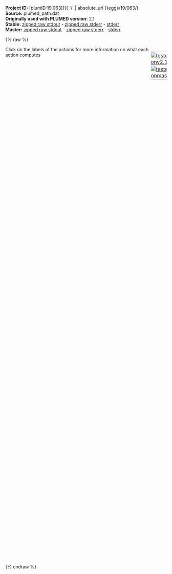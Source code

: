 **Project ID:** [plumID:19.063]({{ '/' | absolute_url }}eggs/19/063/)  
**Source:** plumed_path.dat  
**Originally used with PLUMED version:** 2.1  
**Stable:** [zipped raw stdout](plumed_path.dat.plumed.stdout.txt.zip) - [zipped raw stderr](plumed_path.dat.plumed.stderr.txt.zip) - [stderr](plumed_path.dat.plumed.stderr)  
**Master:** [zipped raw stdout](plumed_path.dat.plumed_master.stdout.txt.zip) - [zipped raw stderr](plumed_path.dat.plumed_master.stderr.txt.zip) - [stderr](plumed_path.dat.plumed_master.stderr)  

{% raw %}
<div style="width: 100%; float:left">
<div style="width: 90%; float:left" id="value_details_data/plumed_path.dat"> Click on the labels of the actions for more information on what each action computes </div>
<div style="width: 10%; float:left"><table><tr><td style="padding:1px"><a href="plumed_path.dat.plumed.stderr"><img src="https://img.shields.io/badge/v2.10-passing-green.svg" alt="tested onv2.10" /></a></td></tr><tr><td style="padding:1px"><a href="plumed_path.dat.plumed_master.stderr"><img src="https://img.shields.io/badge/master-passing-green.svg" alt="tested onmaster" /></a></td></tr></table></div></div>
<pre style="width=97%;">
<span style="color:blue" class="comment">#RESTART</span>
<br/><span class="plumedtooltip" style="color:green">WHOLEMOLECULES<span class="right">This action is used to rebuild molecules that can become split by the periodic boundary conditions. <a href="https://www.plumed.org/doc-master/user-doc/html/_w_h_o_l_e_m_o_l_e_c_u_l_e_s.html" style="color:green">More details</a><i></i></span></span> <span class="plumedtooltip">ENTITY0<span class="right">the atoms that make up a molecule that you wish to align<i></i></span></span>=1-4570 <span class="plumedtooltip">ENTITY1<span class="right">the atoms that make up a molecule that you wish to align<i></i></span></span>=28695-28736

<span style="display:none;" id="data/plumed_path.dat">The WHOLEMOLECULES action with label <b></b> calculates something</span><b name="data/plumed_path.datp" onclick='showPath("data/plumed_path.dat","data/plumed_path.datp","data/plumed_path.datp","black")'>p</b><span style="display:none;" id="data/plumed_path.datp">The PATHMSD action with label <b>p</b> calculates the following quantities:<table  align="center" frame="void" width="95%" cellpadding="5%"><tr><td width="5%"><b> Quantity </b>  </td><td width="5%"><b> Type </b>  </td><td><b> Description </b> </td></tr><tr><td width="5%">p.sss</td><td width="5%"><font color="black">scalar</font></td><td>the position on the path</td></tr><tr><td width="5%">p.zzz</td><td width="5%"><font color="black">scalar</font></td><td>the distance from the path</td></tr></table></span>: <span class="plumedtooltip" style="color:green">PATHMSD<span class="right">This Colvar calculates path collective variables. <a href="https://www.plumed.org/doc-master/user-doc/html/_p_a_t_h_m_s_d.html" style="color:green">More details</a><i></i></span></span> <span class="plumedtooltip">REFERENCE<span class="right">the pdb is needed to provide the various milestones<i></i></span></span>=frameset.pdb  <span class="plumedtooltip">LAMBDA<span class="right">the lambda parameter is needed for smoothing, is in the units of plumed<i></i></span></span>=148.2864349416589 <span class="plumedtooltip">NEIGH_STRIDE<span class="right">how often the neighbor list needs to be calculated in time units<i></i></span></span>=4 <span class="plumedtooltip">NEIGH_SIZE<span class="right">size of the neighbor list<i></i></span></span>=8

<span id="data/plumed_path.datdefmeta_short"><b name="data/plumed_path.datmeta" onclick='showPath("data/plumed_path.dat","data/plumed_path.datmeta","data/plumed_path.datmeta","black")'>meta</b><span style="display:none;" id="data/plumed_path.datmeta">The METAD action with label <b>meta</b> calculates the following quantities:<table  align="center" frame="void" width="95%" cellpadding="5%"><tr><td width="5%"><b> Quantity </b>  </td><td width="5%"><b> Type </b>  </td><td><b> Description </b> </td></tr><tr><td width="5%">meta.bias</td><td width="5%"><font color="black">scalar</font></td><td>the instantaneous value of the bias potential</td></tr></table></span>: <span class="plumedtooltip" style="color:green">METAD<span class="right">Used to performed metadynamics on one or more collective variables. This action has <a class="toggler" href='javascript:;' onclick='toggleDisplay("data/plumed_path.datdefmeta");'>hidden defaults</a>. <a href="https://www.plumed.org/doc-master/user-doc/html/_m_e_t_a_d.html">More details</a><i></i></span></span> <span class="plumedtooltip">ARG<span class="right">the labels of the scalars on which the bias will act<i></i></span></span>=<b name="data/plumed_path.datp">p.sss</b>,<b name="data/plumed_path.datp">p.zzz</b> <span class="plumedtooltip">SIGMA<span class="right">the widths of the Gaussian hills<i></i></span></span>=0.1,0.01 <span class="plumedtooltip">HEIGHT<span class="right">the heights of the Gaussian hills<i></i></span></span>=0.84 <span class="plumedtooltip">TEMP<span class="right">the system temperature - this is only needed if you are doing well-tempered metadynamics<i></i></span></span>=310 <span class="plumedtooltip">BIASFACTOR<span class="right">use well tempered metadynamics and use this bias factor<i></i></span></span>=15 <span class="plumedtooltip">PACE<span class="right">the frequency for hill addition<i></i></span></span>=500
</span><span id="data/plumed_path.datdefmeta_long" style="display:none;"><b name="data/plumed_path.datmeta" onclick='showPath("data/plumed_path.dat","data/plumed_path.datmeta","data/plumed_path.datmeta","black")'>meta</b>: <span class="plumedtooltip" style="color:green">METAD<span class="right">Used to performed metadynamics on one or more collective variables. This action uses the <a class="toggler" href='javascript:;' onclick='toggleDisplay("data/plumed_path.datdefmeta");'>defaults shown here</a>. <a href="https://www.plumed.org/doc-master/user-doc/html/_m_e_t_a_d.html">More details</a><i></i></span></span> <span class="plumedtooltip">ARG<span class="right">the labels of the scalars on which the bias will act<i></i></span></span>=<b name="data/plumed_path.datp">p.sss</b>,<b name="data/plumed_path.datp">p.zzz</b> <span class="plumedtooltip">SIGMA<span class="right">the widths of the Gaussian hills<i></i></span></span>=0.1,0.01 <span class="plumedtooltip">HEIGHT<span class="right">the heights of the Gaussian hills<i></i></span></span>=0.84 <span class="plumedtooltip">TEMP<span class="right">the system temperature - this is only needed if you are doing well-tempered metadynamics<i></i></span></span>=310 <span class="plumedtooltip">BIASFACTOR<span class="right">use well tempered metadynamics and use this bias factor<i></i></span></span>=15 <span class="plumedtooltip">PACE<span class="right">the frequency for hill addition<i></i></span></span>=500  <span class="plumedtooltip">FILE<span class="right"> a file in which the list of added hills is stored<i></i></span></span>=HILLS
</span><br/><b name="data/plumed_path.datuwall_z" onclick='showPath("data/plumed_path.dat","data/plumed_path.datuwall_z","data/plumed_path.datuwall_z","black")'>uwall_z</b><span style="display:none;" id="data/plumed_path.datuwall_z">The UPPER_WALLS action with label <b>uwall_z</b> calculates the following quantities:<table  align="center" frame="void" width="95%" cellpadding="5%"><tr><td width="5%"><b> Quantity </b>  </td><td width="5%"><b> Type </b>  </td><td><b> Description </b> </td></tr><tr><td width="5%">uwall_z.bias</td><td width="5%"><font color="black">scalar</font></td><td>the instantaneous value of the bias potential</td></tr><tr><td width="5%">uwall_z.force2</td><td width="5%"><font color="black">scalar</font></td><td>the instantaneous value of the squared force due to this bias potential</td></tr></table></span>: <span class="plumedtooltip" style="color:green">UPPER_WALLS<span class="right">Defines a wall for the value of one or more collective variables, <a href="https://www.plumed.org/doc-master/user-doc/html/_u_p_p_e_r__w_a_l_l_s.html" style="color:green">More details</a><i></i></span></span> <span class="plumedtooltip">ARG<span class="right">the arguments on which the bias is acting<i></i></span></span>=<b name="data/plumed_path.datp">p.zzz</b> <span class="plumedtooltip">AT<span class="right">the positions of the wall<i></i></span></span>=0.16 <span class="plumedtooltip">KAPPA<span class="right">the force constant for the wall<i></i></span></span>=400000.0
<b name="data/plumed_path.datlwall_s_o" onclick='showPath("data/plumed_path.dat","data/plumed_path.datlwall_s_o","data/plumed_path.datlwall_s_o","black")'>lwall_s_o</b><span style="display:none;" id="data/plumed_path.datlwall_s_o">The LOWER_WALLS action with label <b>lwall_s_o</b> calculates the following quantities:<table  align="center" frame="void" width="95%" cellpadding="5%"><tr><td width="5%"><b> Quantity </b>  </td><td width="5%"><b> Type </b>  </td><td><b> Description </b> </td></tr><tr><td width="5%">lwall_s_o.bias</td><td width="5%"><font color="black">scalar</font></td><td>the instantaneous value of the bias potential</td></tr><tr><td width="5%">lwall_s_o.force2</td><td width="5%"><font color="black">scalar</font></td><td>the instantaneous value of the squared force due to this bias potential</td></tr></table></span>: <span class="plumedtooltip" style="color:green">LOWER_WALLS<span class="right">Defines a wall for the value of one or more collective variables, <a href="https://www.plumed.org/doc-master/user-doc/html/_l_o_w_e_r__w_a_l_l_s.html" style="color:green">More details</a><i></i></span></span> <span class="plumedtooltip">ARG<span class="right">the arguments on which the bias is acting<i></i></span></span>=<b name="data/plumed_path.datp">p.sss</b> <span class="plumedtooltip">AT<span class="right">the positions of the wall<i></i></span></span>=2  <span class="plumedtooltip">KAPPA<span class="right">the force constant for the wall<i></i></span></span>=20000.0
<b name="data/plumed_path.datuwall_s_i" onclick='showPath("data/plumed_path.dat","data/plumed_path.datuwall_s_i","data/plumed_path.datuwall_s_i","black")'>uwall_s_i</b><span style="display:none;" id="data/plumed_path.datuwall_s_i">The UPPER_WALLS action with label <b>uwall_s_i</b> calculates the following quantities:<table  align="center" frame="void" width="95%" cellpadding="5%"><tr><td width="5%"><b> Quantity </b>  </td><td width="5%"><b> Type </b>  </td><td><b> Description </b> </td></tr><tr><td width="5%">uwall_s_i.bias</td><td width="5%"><font color="black">scalar</font></td><td>the instantaneous value of the bias potential</td></tr><tr><td width="5%">uwall_s_i.force2</td><td width="5%"><font color="black">scalar</font></td><td>the instantaneous value of the squared force due to this bias potential</td></tr></table></span>: <span class="plumedtooltip" style="color:green">UPPER_WALLS<span class="right">Defines a wall for the value of one or more collective variables, <a href="https://www.plumed.org/doc-master/user-doc/html/_u_p_p_e_r__w_a_l_l_s.html" style="color:green">More details</a><i></i></span></span> <span class="plumedtooltip">ARG<span class="right">the arguments on which the bias is acting<i></i></span></span>=<b name="data/plumed_path.datp">p.sss</b> <span class="plumedtooltip">AT<span class="right">the positions of the wall<i></i></span></span>=81 <span class="plumedtooltip">KAPPA<span class="right">the force constant for the wall<i></i></span></span>=20000.0

<span class="plumedtooltip" style="color:green">PRINT<span class="right">Print quantities to a file. <a href="https://www.plumed.org/doc-master/user-doc/html/_p_r_i_n_t.html" style="color:green">More details</a><i></i></span></span> <span class="plumedtooltip">ARG<span class="right">the labels of the values that you would like to print to the file<i></i></span></span>=<b name="data/plumed_path.datp">p.sss</b>,<b name="data/plumed_path.datp">p.zzz</b>,<b name="data/plumed_path.datuwall_z">uwall_z.bias</b>,<b name="data/plumed_path.datlwall_s_o">lwall_s_o.bias</b>,<b name="data/plumed_path.datuwall_s_i">uwall_s_i.bias</b> <span class="plumedtooltip">STRIDE<span class="right"> the frequency with which the quantities of interest should be output<i></i></span></span>=250 <span class="plumedtooltip">FILE<span class="right">the name of the file on which to output these quantities<i></i></span></span>=COLV_Path <span class="plumedtooltip">FMT<span class="right">the format that should be used to output real numbers<i></i></span></span>=%8.4f
</pre>
{% endraw %}

